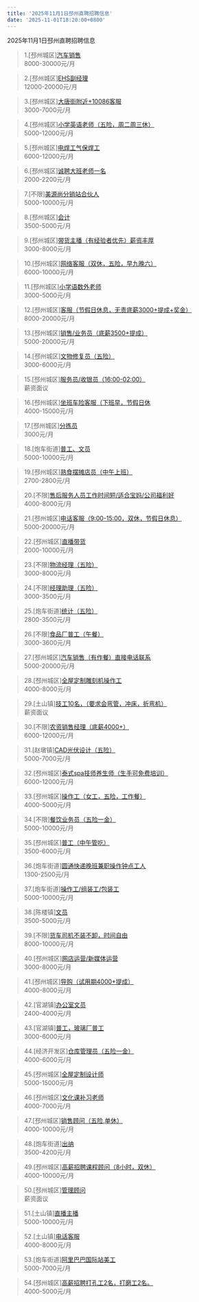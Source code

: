 ```yaml
---
title: '2025年11月1日邳州直聘招聘信息'
date: '2025-11-01T18:20:00+0800'
---
```

2025年11月1日邳州直聘招聘信息
<!--more-->
>1.[邳州城区][汽车销售](https://www.pizhouzhipin.com/job/38150)<br>
>8000-30000元/月

>2.[邳州城区][EHS副经理](https://www.pizhouzhipin.com/job/41832)<br>
>12000-20000元/月

>3.[邳州城区][大唐街附近+10086客服](https://www.pizhouzhipin.com/job/22961)<br>
>3000-7000元/月

>4.[邳州城区][小学英语老师（五险，周二周三休）](https://www.pizhouzhipin.com/job/39363)<br>
>5000-12000元/月

>5.[邳州城区][电焊工气保焊工](https://www.pizhouzhipin.com/job/1404)<br>
>6000-12000元/月

>6.[邳州城区][诚聘大班老师一名](https://www.pizhouzhipin.com/job/22061)<br>
>2000-2200元/月

>7.[不限][美源尚分销站合伙人](https://www.pizhouzhipin.com/job/43425)<br>
>5000-10000元/月

>8.[邳州城区][会计](https://www.pizhouzhipin.com/job/37640)<br>
>3500-5000元/月

>9.[邳州城区][带货主播（有经验者优先）薪资丰厚](https://www.pizhouzhipin.com/job/42586)<br>
>3000-8000元/月

>10.[邳州城区][网络客服（双休，五险，早九晚六）](https://www.pizhouzhipin.com/job/27736)<br>
>6000-10000元/月

>11.[邳州城区][小学语数外老师](https://www.pizhouzhipin.com/job/36319)<br>
>3000-5000元/月

>12.[邳州城区][客服（节假日休息，无责底薪3000+提成+奖金）](https://www.pizhouzhipin.com/job/41961)<br>
>8000-20000元/月

>13.[邳州城区][销售/业务员（底薪3500+提成）](https://www.pizhouzhipin.com/job/39176)<br>
>5000-20000元/月

>14.[邳州城区][文物修复员（五险）](https://www.pizhouzhipin.com/job/25185)<br>
>3000-6000元/月

>15.[邳州城区][服务员/收银员（16:00-02:00）](https://www.pizhouzhipin.com/job/41993)<br>
>薪资面议

>16.[邳州城区][坐班车险客服（下班早，节假日休](https://www.pizhouzhipin.com/job/30881)<br>
>4000-15000元/月

>17.[邳州城区][分拣员](https://www.pizhouzhipin.com/job/43427)<br>
>3000元/月

>18.[炮车街道][普工、文员](https://www.pizhouzhipin.com/job/38050)<br>
>5000-10000元/月

>19.[邳州城区][熟食摆摊店员（中午上班）](https://www.pizhouzhipin.com/job/42871)<br>
>2700-2800元/月

>20.[不限][售后服务人员工作时间短/适合宝妈/公司福利好](https://www.pizhouzhipin.com/job/38142)<br>
>4000-8000元/月

>21.[邳州城区][电话客服（9:00-15:00，双休，节假日休息）](https://www.pizhouzhipin.com/job/43112)<br>
>5000-20000元/月

>22.[邳州城区][直播带货](https://www.pizhouzhipin.com/job/43227)<br>
>2000-10000元/月

>23.[不限][物流经理（五险）](https://www.pizhouzhipin.com/job/28819)<br>
>3000-8000元/月

>24.[不限][经理助理（五险）](https://www.pizhouzhipin.com/job/40865)<br>
>3000-3500元/月

>25.[炮车街道][统计（五险）](https://www.pizhouzhipin.com/job/40876)<br>
>2800-3500元/月

>26.[不限][食品厂普工（午餐）](https://www.pizhouzhipin.com/job/41842)<br>
>3000-3600元/月

>27.[邳州城区][汽车销售（有作餐）直接电话联系](https://www.pizhouzhipin.com/job/29877)<br>
>5000-20000元/月

>28.[邳州城区][全屋定制雕刻机操作工](https://www.pizhouzhipin.com/job/43344)<br>
>4000-8000元/月

>29.[土山镇][技工10名，（要求会弯管，冲床，折弯机）](https://www.pizhouzhipin.com/job/43423)<br>
>薪资面议

>30.[不限][农资销售经理（底薪4000+）](https://www.pizhouzhipin.com/job/42236)<br>
>6000-12000元/月

>31.[赵墩镇][CAD光伏设计（五险）](https://www.pizhouzhipin.com/job/43055)<br>
>5000-7000元/月

>32.[邳州城区][泰式spa技师养生师（生手可免费培训）](https://www.pizhouzhipin.com/job/14195)<br>
>6000-12000元/月

>33.[邳州城区][操作工（女工，五险，工作餐）](https://www.pizhouzhipin.com/job/11881)<br>
>4000-5000元/月

>34.[不限][餐饮业务员（五险一金）](https://www.pizhouzhipin.com/job/43405)<br>
>5000-10000元/月

>35.[邳州城区][普工（中午管吃）](https://www.pizhouzhipin.com/job/22295)<br>
>3500-6000元/月

>36.[炮车街道][圆通快递晚班兼职操作钟点工人](https://www.pizhouzhipin.com/job/35687)<br>
>1300-2500元/月

>37.[炮车街道][操作工/组装工/包装工](https://www.pizhouzhipin.com/job/36719)<br>
>5000-10000元/月

>38.[陈楼镇][文员](https://www.pizhouzhipin.com/job/43293)<br>
>3500-5000元/月

>39.[不限][货车司机不装不卸，时间自由](https://www.pizhouzhipin.com/job/42936)<br>
>8000-10000元/月

>40.[邳州城区][网店运营/新媒体运营](https://www.pizhouzhipin.com/job/38349)<br>
>3000-8000元/月

>41.[邳州城区][导购（试用期4000+提成）](https://www.pizhouzhipin.com/job/24762)<br>
>4000-8000元/月

>42.[官湖镇][办公室文员](https://www.pizhouzhipin.com/job/43398)<br>
>2400-4000元/月

>43.[官湖镇][普工，玻璃厂普工](https://www.pizhouzhipin.com/job/41435)<br>
>3000-6000元/月

>44.[经济开发区][仓库管理员（五险一金）](https://www.pizhouzhipin.com/job/40774)<br>
>4000-6000元/月

>45.[邳州城区][全屋定制设计师](https://www.pizhouzhipin.com/job/35236)<br>
>5000-15000元/月

>46.[邳州城区][文化课补习老师](https://www.pizhouzhipin.com/job/42617)<br>
>4000-7000元/月

>47.[邳州城区][销售顾问（五险,单休）](https://www.pizhouzhipin.com/job/42094)<br>
>4000-10000元/月

>48.[炮车街道][出纳](https://www.pizhouzhipin.com/job/43352)<br>
>3500-4200元/月

>49.[邳州城区][高薪招聘课程顾问（8小时，双休）](https://www.pizhouzhipin.com/job/35833)<br>
>4000-10000元/月

>50.[邳州城区][管理顾问](https://www.pizhouzhipin.com/job/43422)<br>
>薪资面议

>51.[土山镇][直播主播](https://www.pizhouzhipin.com/job/43407)<br>
>5000-10000元/月

>52.[土山镇][电话客服](https://www.pizhouzhipin.com/job/43408)<br>
>4000-8000元/月

>53.[炮车街道][阿里巴巴国际站美工](https://www.pizhouzhipin.com/job/43358)<br>
>5000-7000元/月

>54.[邳州城区][高薪招聘打孔工2名，打磨工2名。](https://www.pizhouzhipin.com/job/41663)<br>
>4000-5000元/月

